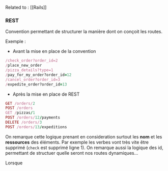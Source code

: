 Related to : [[Rails]]

### REST

Convention permettant de structurer la manière dont on conçoit les routes.

Exemple : 

- Avant la mise en place de la convention
```ruby
/check_order?order_id=2 
/place_new_order 
/pizza_details?type=1 
/pay_for_my_order?order_id=12 
/cancel_order?order_id=3 
/expedite_order?order_id=13
```

- Après la mise en place de REST
```ruby
GET /orders/2 
POST /orders 
GET /pizzas/1 
POST /orders/12/payments 
DELETE /orders/3 
POST /orders/13/expeditions
```

On remarque cette logique prenant en consideration surtout les **nom** et les **ressources** des éléments. Par exemple les verbes vont très vite être supprimé (`check` est supprimé ligne 1).
On remarque aussi la logique des id, permettant de structuer quelle seront nos routes dynamiques...

Lorsque 
